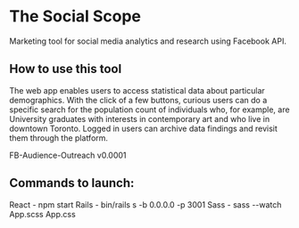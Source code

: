 # The Social Scope 
Marketing tool for social media analytics and research using Facebook API. 

## How to use this tool
The web app enables users to access statistical data about particular demographics. With the click of a few buttons, curious users can do a specific search for the population count of individuals who, for example, are University graduates with interests in contemporary art and who live in downtown Toronto. Logged in users can archive data findings and revisit them through the platform. 


FB-Audience-Outreach v0.0001

## Commands to launch: 
React - npm start 
Rails - bin/rails s -b 0.0.0.0 -p 3001
Sass - sass --watch App.scss App.css
